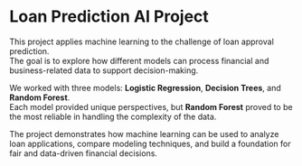 # Loan Prediction AI Project

This project applies machine learning to the challenge of loan approval prediction.  
The goal is to explore how different models can process financial and business-related data to support decision-making.  

We worked with three models: **Logistic Regression**, **Decision Trees**, and **Random Forest**.  
Each model provided unique perspectives, but **Random Forest** proved to be the most reliable in handling the complexity of the data.  

The project demonstrates how machine learning can be used to analyze loan applications, compare modeling techniques, and build a foundation for fair and data-driven financial decisions.  

